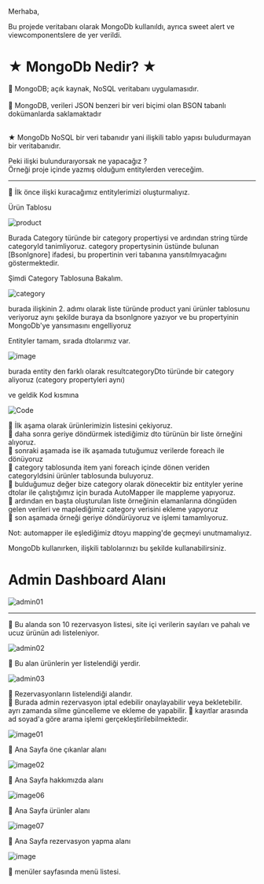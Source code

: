 Merhaba,

Bu projede veritabanı olarak MongoDb kullanıldı, ayrıca sweet alert ve viewcomponentslere de yer verildi.

<h1>★ MongoDb Nedir? ★ </h1>
📌 MongoDB; açık kaynak, NoSQL veritabanı uygulamasıdır. <br><br>
📌 MongoDB, verileri JSON benzeri bir veri biçimi olan BSON tabanlı dokümanlarda saklamaktadır<br><br>

★  MongoDb NoSQL bir veri tabanıdır yani ilişkili tablo yapısı buludurmayan bir veritabanıdır.<br>

Peki ilişki bulunduraıyorsak ne yapacağız ? <br>
Örneği proje içinde yazmış olduğum entitylerden vereceğim.<br>

<hr>

 📌 İlk önce ilişki kuracağımız entitylerimizi oluşturmalıyız.

Ürün Tablosu
 
![product](https://github.com/user-attachments/assets/7e668a31-1f94-43b5-bf6e-1c3917ff4072)

Burada Category türünde bir category propertiysi ve ardından string türde categoryId tanimliyoruz. category propertysinin üstünde bulunan [BsonIgnore] ifadesi, bu propertinin veri tabanına yansıtılmıyacağını göstermektedir.<br>

Şimdi Category Tablosuna Bakalım.

![category](https://github.com/user-attachments/assets/abf30581-3256-4925-bd30-abf34498286e)

burada ilişkinin 2. adımı olarak liste türünde product yani ürünler tablosunu veriyoruz aynı şekilde buraya da bsonIgnore yazıyor ve bu propertyinin MongoDb'ye yansımasını engelliyoruz<br>

Entityler tamam, sırada dtolarımız var.

![image](https://github.com/user-attachments/assets/0a423dbd-e0f6-4e7c-8900-763e362aef0e)

burada entity den farklı olarak resultcategoryDto türünde bir category aliyoruz (category propertyleri aynı)<br>

ve geldik Kod kısmına

![Code](https://github.com/user-attachments/assets/c8130dc7-481f-45c7-9ef1-e209e8d4a9c7)

📌 İlk aşama olarak ürünlerimizin listesini çekiyoruz.<br>
📌 daha sonra geriye döndürmek istediğimiz dto türünün bir liste örneğini alıyoruz.<br>
📌 sonraki aşamada ise ilk aşamada tutuğumuz verilerde foreach ile dönüyoruz<br>
📌 category tablosunda item yani foreach içinde dönen veriden categoryIdsini ürünler tablosunda buluyoruz.<br>
📌 bulduğumuz değer bize category olarak dönecektir biz entityler yerine dtolar ile çalıştığımız için burada AutoMapper ile mappleme yapıyoruz.<br>
📌 ardından en başta oluşturulan liste örneğinin elamanlarına döngüden gelen verileri ve maplediğimiz category verisini ekleme yapyoruz<br>
📌 son aşamada örneği geriye döndürüyoruz ve işlemi tamamlıyoruz.<br>

Not: automapper ile eşlediğimiz dtoyu mapping'de geçmeyi unutmamalıyız.<br>

MongoDb kullanırken, ilişkili tablolarınızı bu şekilde kullanabilirsiniz.
<br>
<h1>Admin Dashboard Alanı</h1>

![admin01](https://github.com/user-attachments/assets/c72e8e4b-abce-410b-9bcd-e1b8a839ec05)

<hr>

📌 Bu alanda son 10 rezervasyon listesi, site içi verilerin sayıları ve pahalı ve ucuz ürünün adı listeleniyor.

![admin02](https://github.com/user-attachments/assets/b14b3b9e-77bc-4a13-b7b7-41f18d807366)

📌 Bu alan ürünlerin yer listelendiği yerdir.

![admin03](https://github.com/user-attachments/assets/38fef3b2-4222-4f47-a73f-64e1e416e488)

📌 Rezervasyonların listelendiği alandır.<br>
📌 Burada admin rezervasyon iptal edebilir onaylayabilir veya bekletebilir. ayrı zamanda silme güncelleme ve ekleme de yapabilir.
📌 kayıtlar arasında ad soyad'a göre arama işlemi gerçekleştirilebilmektedir.


![image01](https://github.com/user-attachments/assets/82bf2241-7aa9-456e-a832-c12a4f4b9214)

📌 Ana Sayfa öne çıkanlar alanı

![image02](https://github.com/user-attachments/assets/ea2fb549-05af-4f3a-99b2-626435a7c504)

📌 Ana Sayfa hakkımızda alanı

![image06](https://github.com/user-attachments/assets/0f557259-eda0-4f63-a997-375a3bbb9c47)

📌 Ana Sayfa ürünler alanı

![image07](https://github.com/user-attachments/assets/b383d62a-caf5-4961-85b9-ec6493c091fd)

📌 Ana Sayfa rezervasyon yapma alanı

![image](https://github.com/user-attachments/assets/aadb1f82-0813-4169-92b8-019ba837d28b)

📌 menüler sayfasında menü listesi.



